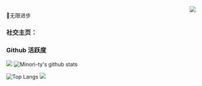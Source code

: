 <img align="right" src="https://count.getloli.com/get/@:CM-MN?theme=rule34">

🚧无限进步

### **社交主页：**







### Github 活跃度

[![](https://activity-graph.herokuapp.com/graph?username=CM-MN&theme=dracula)](https://github.com/ashutosh00710/github-readme-activity-graph)
![Minori-ty's github stats](https://github-readme-stats.vercel.app/api?username=CM-MN&show_icons=true&theme=vue)

![Top Langs](https://github-readme-stats.vercel.app/api/top-langs/?username=CM-MN&langs_count=6)
![](https://github-readme-stats.vercel.app/api/top-langs/?username=CM-MN&layout=compact&langs_count=6)
